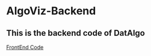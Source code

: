 # AlgoViz-Backend

## This is the backend code of DatAlgo
[FrontEnd Code](https://github.com/WaliUllah/AlgoViz)
